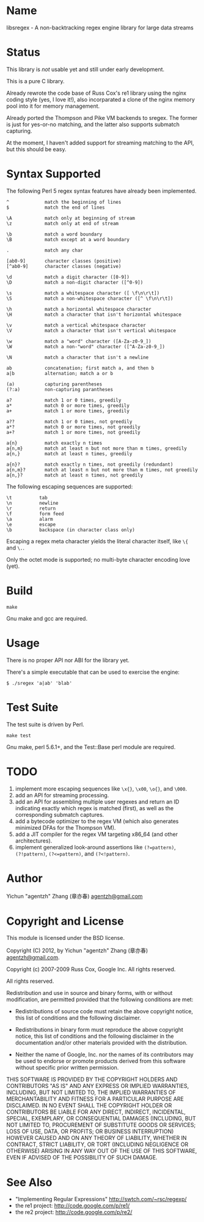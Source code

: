 Name
====

libsregex - A non-backtracking regex engine library for large data streams

Status
======

This library is *not* usable yet and still under early development.

This is a pure C library.

Already rewrote the code base of Russ Cox's re1 library using the nginx coding style (yes, I love it!), also incorparated a clone of the nginx memory pool into it for memory management.

Already ported the Thompson and Pike VM backends to sregex. The former is just for yes-or-no matching, and the latter also supports submatch capturing.

At the moment, I haven't added support for streaming matching to the API, but this should be easy.

Syntax Supported
================

The following Perl 5 regex syntax features have already been implemented.

    ^             match the beginning of lines
    $             match the end of lines

    \A            match only at beginning of stream
    \z            match only at end of stream

    \b            match a word boundary
    \B            match except at a word boundary

    .             match any char

    [ab0-9]       character classes (positive)
    [^ab0-9]      character classes (negative)

    \d            match a digit character ([0-9])
    \D            match a non-digit character ([^0-9])

    \s            match a whitespace character ([ \f\n\r\t])
    \S            match a non-whitespace character ([^ \f\n\r\t])

    \h            match a horizontal whitespace character
    \H            match a character that isn't horizontal whitespace

    \v            match a vertical whitespace character
    \V            match a character that isn't vertical whitespace

    \w            match a "word" character ([A-Za-z0-9_])
    \W            match a non-"word" character ([^A-Za-z0-9_])

    \N            match a character that isn't a newline

    ab            concatenation; first match a, and then b
    a|b           alternation; match a or b

    (a)           capturing parentheses
    (?:a)         non-capturing parantheses

    a?            match 1 or 0 times, greedily
    a*            match 0 or more times, greedily
    a+            match 1 or more times, greedily

    a??           match 1 or 0 times, not greedily
    a*?           match 0 or more times, not greedily
    a+?           match 1 or more times, not greedily

    a{n}          match exactly n times
    a{n,m}        match at least n but not more than m times, greedily
    a{n,}         match at least n times, greedily

    a{n}?         match exactly n times, not greedily (redundant)
    a{n,m}?       match at least n but not more than m times, not greedily
    a{n,}?        match at least n times, not greedily

The following escaping sequences are supported:

    \t          tab
    \n          newline
    \r          return
    \f          form feed
    \a          alarm
    \e          escape
    \b          backspace (in character class only)

Escaping a regex meta character yields the literal character itself, like `\{` and `\.`.

Only the octet mode is supported; no multi-byte character encoding love (yet).

Build
=====

    make

Gnu make and gcc are required.

Usage
=====

There is no proper API nor ABI for the library yet.

There's a simple executable that can be used to exercise the engine:

    $ ./sregex 'a|ab' 'blab'

Test Suite
==========

The test suite is driven by Perl.

    make test

Gnu make, perl 5.6.1+, and the Test::Base perl module are required.


TODO
====

1. implement more escaping sequences like `\x{}`, `\x00`, `\o{}`, and `\000`.
1. add an API for streaming processing.
1. add an API for assembling multiple user regexes and return an ID indicating exactly which regex is matched (first), as well as the corresponding submatch captures.
1. add a bytecode optimizer to the regex VM (which also generates minimized DFAs for the Thompson VM).
1. add a JIT compiler for the regex VM targeting x86_64 (and other architectures).
1. implement generalized look-around assertions like `(?=pattern)`, `(?!pattern)`, `(?<=pattern)`, and `(?<!pattern)`.

Author
======

Yichun "agentzh" Zhang (章亦春) <agentzh@gmail.com>

Copyright and License
=====================

This module is licensed under the BSD license.

Copyright (C) 2012, by Yichun "agentzh" Zhang (章亦春) <agentzh@gmail.com>.

Copyright (c) 2007-2009 Russ Cox, Google Inc. All rights reserved.

All rights reserved.

Redistribution and use in source and binary forms, with or without modification, are permitted provided that the following conditions are met:

* Redistributions of source code must retain the above copyright notice, this list of conditions and the following disclaimer.

* Redistributions in binary form must reproduce the above copyright notice, this list of conditions and the following disclaimer in the documentation and/or other materials provided with the distribution.
* Neither the name of Google, Inc. nor the names of its contributors may be used to endorse or promote products derived from
this software without specific prior written permission.

THIS SOFTWARE IS PROVIDED BY THE COPYRIGHT HOLDERS AND CONTRIBUTORS "AS IS" AND ANY EXPRESS OR IMPLIED WARRANTIES, INCLUDING, BUT NOT LIMITED TO, THE IMPLIED WARRANTIES OF MERCHANTABILITY AND FITNESS FOR A PARTICULAR PURPOSE ARE DISCLAIMED. IN NO EVENT SHALL THE COPYRIGHT HOLDER OR CONTRIBUTORS BE LIABLE FOR ANY DIRECT, INDIRECT, INCIDENTAL, SPECIAL, EXEMPLARY, OR CONSEQUENTIAL DAMAGES (INCLUDING, BUT NOT LIMITED TO, PROCUREMENT OF SUBSTITUTE GOODS OR SERVICES; LOSS OF USE, DATA, OR PROFITS; OR BUSINESS INTERRUPTION) HOWEVER CAUSED AND ON ANY THEORY OF LIABILITY, WHETHER IN CONTRACT, STRICT LIABILITY, OR TORT (INCLUDING NEGLIGENCE OR OTHERWISE) ARISING IN ANY WAY OUT OF THE USE OF THIS SOFTWARE, EVEN IF ADVISED OF THE POSSIBILITY OF SUCH DAMAGE.

See Also
========
* "Implementing Regular Expressions" http://swtch.com/~rsc/regexp/
* the re1 project: http://code.google.com/p/re1/
* the re2 project: http://code.google.com/p/re2/

